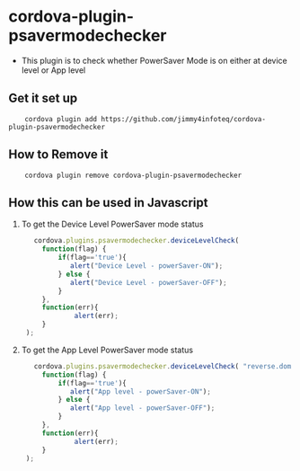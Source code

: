# cordova-plugin-psavermodechecker

- This plugin is to check whether PowerSaver Mode is on either at device level or App level

## Get it set up

```
    cordova plugin add https://github.com/jimmy4infoteq/cordova-plugin-psavermodechecker
```

## How to Remove it
    
```
    cordova plugin remove cordova-plugin-psavermodechecker
```

## How this can be used in Javascript

1. To get the Device Level PowerSaver mode status
    
   ```javascript
      cordova.plugins.psavermodechecker.deviceLevelCheck(
        function(flag) {
            if(flag=='true'){
               alert("Device Level - powerSaver-ON"); 
            } else { 
               alert("Device Level - powerSaver-OFF"); 
            } 
        },
        function(err){ 
                alert(err); 
        }
    );
   ```
2. To get the App Level PowerSaver mode status
   ```javascript
      cordova.plugins.psavermodechecker.deviceLevelCheck( "reverse.domain.packageName"
        function(flag) {
            if(flag=='true'){
               alert("App level - powerSaver-ON"); 
            } else { 
               alert("App level - powerSaver-OFF"); 
            } 
        },
        function(err){ 
                alert(err); 
        }
    );
   ```
